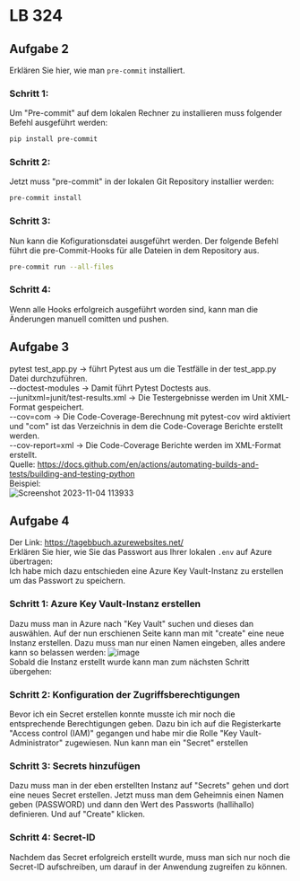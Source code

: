 # LB 324

## Aufgabe 2
Erklären Sie hier, wie man `pre-commit` installiert.
### Schritt 1:
  Um "Pre-commit" auf dem lokalen Rechner zu installieren muss folgender Befehl ausgeführt werden:
  ```bash
  pip install pre-commit
```
### Schritt 2:
  Jetzt muss "pre-commit" in der lokalen Git Repository installier werden:
  ```bash
  pre-commit install
```
### Schritt 3:
  Nun kann die Kofigurationsdatei ausgeführt werden. Der folgende Befehl führt die pre-Commit-Hooks für alle Dateien in dem Repository aus. 
  ```bash
  pre-commit run --all-files
```
### Schritt 4:
  Wenn alle Hooks erfolgreich ausgeführt worden sind, kann man die Änderungen manuell comitten und pushen. 

  
## Aufgabe 3
  pytest test_app.py -> führt Pytest aus um die Testfälle in der test_app.py Datei durchzuführen.  
  --doctest-modules -> Damit führt Pytest Doctests aus.   
  --junitxml=junit/test-results.xml -> Die Testergebnisse werden im Unit XML-Format gespeichert.  
  --cov=com ->  Die Code-Coverage-Berechnung mit pytest-cov wird aktiviert und "com" ist das Verzeichnis in dem die Code-Coverage Berichte erstellt werden.  
  --cov-report=xml -> Die Code-Coverage Berichte werden im XML-Format erstellt.  
  Quelle: https://docs.github.com/en/actions/automating-builds-and-tests/building-and-testing-python  
  Beispiel:  
  ![Screenshot 2023-11-04 113933](https://github.com/NinaWoesten/WoestenNinaLB-324/assets/105288781/566582d9-e445-4a99-a341-354708235430)


## Aufgabe 4  
  Der Link: https://tagebbuch.azurewebsites.net/  
  Erklären Sie hier, wie Sie das Passwort aus Ihrer lokalen `.env` auf Azure übertragen:  
  Ich habe mich dazu entschieden eine Azure Key Vault-Instanz zu erstellen um das Passwort zu speichern.  
  ### Schritt 1: Azure Key Vault-Instanz erstellen
  Dazu muss man in Azure nach "Key Vault" suchen und dieses dan auswählen. Auf der nun erschienen Seite kann man mit "create" eine neue Instanz erstellen. Dazu muss man nur einen Namen eingeben, alles andere 
  kann so belassen werden: 
  ![image](https://github.com/NinaWoesten/WoestenNinaLB-324/assets/105288781/4027971b-0916-46d4-93d2-922df9ad2815)  
  Sobald die Instanz erstellt wurde kann man zum nächsten Schritt übergehen:
  
  ### Schritt 2: Konfiguration der Zugriffsberechtigungen
  Bevor ich ein Secret erstellen konnte musste ich mir noch die entsprechende Berechtigungen geben. Dazu bin ich auf die Registerkarte "Access control (IAM)" gegangen und habe mir die Rolle "Key Vault- 
  Administrator" zugewiesen. Nun kann man ein "Secret" erstellen
  ### Schritt 3: Secrets hinzufügen
  Dazu muss man in der eben erstellten Instanz auf "Secrets" gehen und dort eine neues Secret erstellen. Jetzt muss man dem Geheimnis einen Namen geben (PASSWORD) und dann den Wert des Passworts (hallihallo) 
  definieren. Und auf "Create" klicken. 

  ### Schritt 4: Secret-ID 
  Nachdem das Secret erfolgreich erstellt wurde, muss man sich nur noch die Secret-ID aufschreiben, um darauf in der Anwendung zugreifen zu können.



